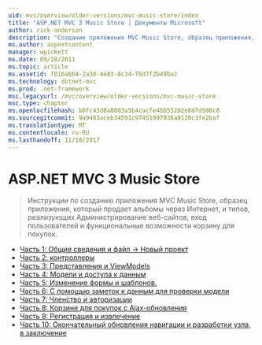 ```yaml
---
uid: mvc/overview/older-versions/mvc-music-store/index
title: "ASP.NET MVC 3 Music Store | Документы Microsoft"
author: rick-anderson
description: "Создание приложения MVC Music Store, образец приложения, который продает альбомы через Интернет, и типов, реализующих Администрирование сайта пользователя входа в систему..."
ms.author: aspnetcontent
manager: wpickett
ms.date: 09/28/2011
ms.topic: article
ms.assetid: f016a6b4-2a38-4e83-8c34-f6d7f2b49ba2
ms.technology: dotnet-mvc
ms.prod: .net-framework
msc.legacyurl: /mvc/overview/older-versions/mvc-music-store
msc.type: chapter
ms.openlocfilehash: b8fc43d8a8803a5b4cacfe46b55282e8dfd988c8
ms.sourcegitcommit: 9a9483aceb34591c97451997036a9120c3fe2baf
ms.translationtype: MT
ms.contentlocale: ru-RU
ms.lasthandoff: 11/10/2017
---
```

<a name="aspnet-mvc-3-music-store"></a>ASP.NET MVC 3 Music Store
====================
> Инструкции по созданию приложения MVC Music Store, образец приложения, который продает альбомы через Интернет, и типов, реализующих Администрирование веб-сайтов, вход пользователей и функциональные возможности корзину для покупок.


- [Часть 1: Общие сведения и файл -> Новый проект](mvc-music-store-part-1.md)
- [Часть 2: контроллеры](mvc-music-store-part-2.md)
- [Часть 3: Представления и ViewModels](mvc-music-store-part-3.md)
- [Часть 4: Модели и доступа к данным](mvc-music-store-part-4.md)
- [Часть 5: Изменение формы и шаблонов.](mvc-music-store-part-5.md)
- [Часть 6: С помощью заметок к данным для проверки модели](mvc-music-store-part-6.md)
- [Часть 7: Членство и авторизации](mvc-music-store-part-7.md)
- [Часть 8: Корзине для покупок с Ajax-обновления](mvc-music-store-part-8.md)
- [Часть 9: Регистрация и извлечение](mvc-music-store-part-9.md)
- [Часть 10: Окончательный обновления навигации и разработки узла, в заключение](mvc-music-store-part-10.md)
